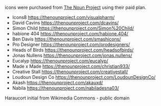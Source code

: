 
icons were purchased from [The Noun Project](https://thenounproject.com) using their paid plan.

- Icons8 https://thenounproject.com/visualpharm/
- David Cavins https://thenounproject.com/dcavins/
- Simon Child https://thenounproject.com/Simon%20Child/
- habione 404 https://thenounproject.com/habione.404/
- Ben Davis https://thenounproject.com/smashicons/
- Pro Designer https://thenounproject.com/prodesigners/
- Heads of Birds https://thenounproject.com/headsofbirds/
- Jonas Nullens https://thenounproject.com/jonas.nullens/
- Eucalyp https://thenounproject.com/eucalyp/
- Made x Made https://thenounproject.com/christian933/
- Creative Stall https://thenounproject.com/creativestall/
- Loudoun Design Co https://thenounproject.com/LoudounDesignCo/
- Akash https://thenounproject.com/akauxd/
- Nabila https://thenounproject.com/nabiladesna03/

Haraucort initial from Wikimedia Commons - public domain